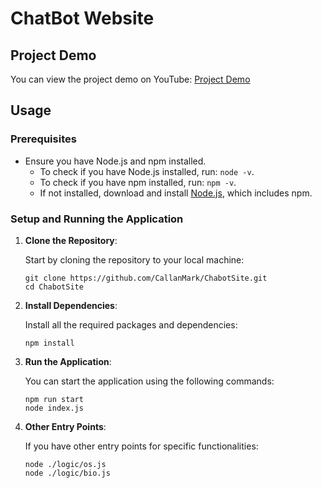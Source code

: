 # ChatBot Website

## Project Demo

You can view the project demo on YouTube: [Project Demo](https://youtu.be/X87ic_SDMTU)

## Usage

### Prerequisites

- Ensure you have Node.js and npm installed.
    - To check if you have Node.js installed, run: `node -v`.
    - To check if you have npm installed, run: `npm -v`.
    - If not installed, download and install [Node.js](https://nodejs.org/), which includes npm.

### Setup and Running the Application

1. **Clone the Repository**:

    Start by cloning the repository to your local machine:
    ```
    git clone https://github.com/CallanMark/ChabotSite.git
    cd ChabotSite
    ```

2. **Install Dependencies**:

    Install all the required packages and dependencies:
    ```
    npm install
    ```

3. **Run the Application**:

    You can start the application using the following commands:
    ```
    npm run start
    node index.js
    ```

4. **Other Entry Points**:

    If you have other entry points for specific functionalities:
    ```
    node ./logic/os.js
    node ./logic/bio.js
    ```

